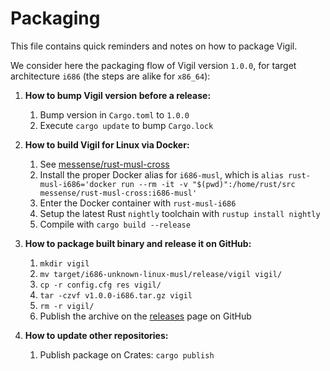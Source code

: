 Packaging
=========

This file contains quick reminders and notes on how to package Vigil.

We consider here the packaging flow of Vigil version `1.0.0`, for target architecture `i686` (the steps are alike for `x86_64`):

1. **How to bump Vigil version before a release:**
    1. Bump version in `Cargo.toml` to `1.0.0`
    2. Execute `cargo update` to bump `Cargo.lock`

2. **How to build Vigil for Linux via Docker:**
    1. See [messense/rust-musl-cross](https://github.com/messense/rust-musl-cross)
    2. Install the proper Docker alias for `i686-musl`, which is `alias rust-musl-i686='docker run --rm -it -v "$(pwd)":/home/rust/src messense/rust-musl-cross:i686-musl'`
    3. Enter the Docker container with `rust-musl-i686`
    4. Setup the latest Rust `nightly` toolchain with `rustup install nightly`
    5. Compile with `cargo build --release`

3. **How to package built binary and release it on GitHub:**
    1. `mkdir vigil`
    2. `mv target/i686-unknown-linux-musl/release/vigil vigil/`
    3. `cp -r config.cfg res vigil/`
    4. `tar -czvf v1.0.0-i686.tar.gz vigil`
    5. `rm -r vigil/`
    6. Publish the archive on the [releases](https://github.com/valeriansaliou/vigil/releases) page on GitHub

4. **How to update other repositories:**
    1. Publish package on Crates: `cargo publish`
